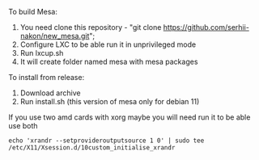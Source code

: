 To build Mesa:
1) You need clone this repository - "git clone https://github.com/serhii-nakon/new_mesa.git";
2) Configure LXC to be able run it in unprivileged mode
3) Run lxcup.sh
4) It will create folder named mesa with mesa packages

To install from release:
1) Download archive
2) Run install.sh (this version of mesa only for debian 11)

If you use two amd cards with xorg maybe you will need run it to be able use both

`echo 'xrandr --setprovideroutputsource 1 0' | sudo tee /etc/X11/Xsession.d/10custom_initialise_xrandr`
